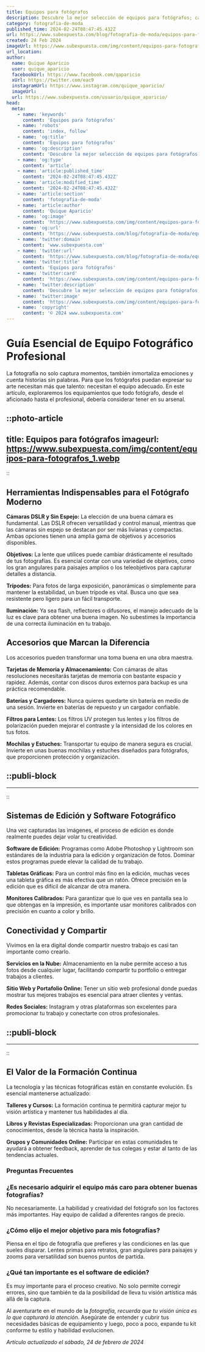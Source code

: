 ```yaml
---
title: Equipos para fotógrafos
description: Descubre la mejor selección de equipos para fotógrafos; cámaras, lentes y accesorios de alta calidad para capturar imágenes perfectas.
category: fotografia-de-moda
published_time: 2024-02-24T08:47:45.432Z
url: https://www.subexpuesta.com/blog/fotografia-de-moda/equipos-para-fotografos
created: 24 Feb 2024
imageUrl: https://www.subexpuesta.com/img/content/equipos-para-fotografos_1.webp
url_location:
author:
  name: Quique Aparicio
  user: quique_aparicio
  facebookUrl: https://www.facebook.com/qaparicio
  xUrl: https://twitter.com/eac9
  instagramUrl: https://www.instagram.com/quique_aparicio/
  imageUrl: 
  url: https://www.subexpuesta.com/usuario/quique_aparicio/
head:
  meta:
    - name: 'keywords'
      content: 'Equipos para fotógrafos'
    - name: 'robots'
      content: 'index, follow'
    - name: 'og:title'
      content: 'Equipos para fotógrafos'
    - name: 'og:description'
      content: 'Descubre la mejor selección de equipos para fotógrafos; cámaras, lentes y accesorios de alta calidad para capturar imágenes perfectas.'
    - name: 'og:type'
      content: 'article'
    - name: 'article:published_time'
      content: '2024-02-24T08:47:45.432Z'
    - name: 'article:modified_time'
      content: '2024-02-24T08:47:45.432Z'
    - name: 'article:section'
      content: 'fotografia-de-moda'
    - name: 'article:author'
      content: 'Quique Aparicio'
    - name: 'og:image'
      content: 'https://www.subexpuesta.com/img/content/equipos-para-fotografos_1.webp'
    - name: 'og:url'
      content: 'https://www.subexpuesta.com/blog/fotografia-de-moda/equipos-para-fotografos'
    - name: 'twitter:domain'
      content: 'www.subexpuesta.com'
    - name: 'twitter:url'
      content: 'https://www.subexpuesta.com/blog/fotografia-de-moda/equipos-para-fotografos'
    - name: 'twitter:title'
      content: 'Equipos para fotógrafos'
    - name: 'twitter:card'
      content: 'https://www.subexpuesta.com/img/content/equipos-para-fotografos_1.webp'
    - name: 'twitter:description'
      content: 'Descubre la mejor selección de equipos para fotógrafos; cámaras, lentes y accesorios de alta calidad para capturar imágenes perfectas.'
    - name: 'twitter:image'
      content: 'https://www.subexpuesta.com/img/content/equipos-para-fotografos_1.webp'
    - name: 'copyright'
      content: '© 2024 www.subexpuesta.com'
---
```

# Guía Esencial de Equipo Fotográfico Profesional

La fotografía no solo captura momentos, también inmortaliza emociones y cuenta historias sin palabras. Para que los fotógrafos puedan expresar su arte necesitan más que talento: necesitan el equipo adecuado. En este artículo, exploraremos los equipamientos que todo fotógrafo, desde el aficionado hasta el profesional, debería considerar tener en su arsenal.


::photo-article
---
title: Equipos para fotógrafos
imageurl: https://www.subexpuesta.com/img/content/equipos-para-fotografos_1.webp
---
::


## Herramientas Indispensables para el Fotógrafo Moderno

**Cámaras DSLR y Sin Espejo:** La elección de una buena cámara es fundamental. Las DSLR ofrecen versatilidad y control manual, mientras que las cámaras sin espejo se destacan por ser más livianas y compactas. Ambas opciones tienen una amplia gama de objetivos y accesorios disponibles.

**Objetivos:** La lente que utilices puede cambiar drásticamente el resultado de tus fotografías. Es esencial contar con una variedad de objetivos, como los gran angulares para paisajes amplios o los teleobjetivos para capturar detalles a distancia.

**Trípodes:** Para fotos de larga exposición, panorámicas o simplemente para mantener la estabilidad, un buen trípode es vital. Busca uno que sea resistente pero ligero para un fácil transporte.

**Iluminación:** Ya sea flash, reflectores o difusores, el manejo adecuado de la luz es clave para obtener una buena imagen. No subestimes la importancia de una correcta iluminación en tu trabajo.

## Accesorios que Marcan la Diferencia

Los accesorios pueden transformar una toma buena en una obra maestra.

**Tarjetas de Memoria y Almacenamiento:** Con cámaras de altas resoluciones necesitarás tarjetas de memoria con bastante espacio y rapidez. Además, contar con discos duros externos para backup es una práctica recomendable.

**Baterías y Cargadores:** Nunca quieres quedarte sin batería en medio de una sesión. Invierte en baterías de repuesto y un cargador confiable.

**Filtros para Lentes:** Los filtros UV protegen tus lentes y los filtros de polarización pueden mejorar el contraste y la intensidad de los colores en tus fotos.

**Mochilas y Estuches:** Transportar tu equipo de manera segura es crucial. Invierte en unas buenas mochilas y estuches diseñados para fotógrafos, que proporcionen protección y organización.


  ::publi-block
  ---
  ---
  ::
  
  
## Sistemas de Edición y Software Fotográfico

Una vez capturadas las imágenes, el proceso de edición es donde realmente puedes dejar volar tu creatividad.

**Software de Edición:** Programas como Adobe Photoshop y Lightroom son estándares de la industria para la edición y organización de fotos. Dominar estos programas puede elevar la calidad de tu trabajo.

**Tabletas Gráficas:** Para un control más fino en la edición, muchas veces una tableta gráfica es más efectiva que un ratón. Ofrece precisión en la edición que es difícil de alcanzar de otra manera.

**Monitores Calibrados:** Para garantizar que lo que ves en pantalla sea lo que obtengas en la impresión, es importante usar monitores calibrados con precisión en cuanto a color y brillo.

## Conectividad y Compartir

Vivimos en la era digital donde compartir nuestro trabajo es casi tan importante como crearlo.

**Servicios en la Nube:** Almacenamiento en la nube permite acceso a tus fotos desde cualquier lugar, facilitando compartir tu portfolio o entregar trabajos a clientes.

**Sitio Web y Portafolio Online:** Tener un sitio web profesional donde puedas mostrar tus mejores trabajos es esencial para atraer clientes y ventas.

**Redes Sociales:** Instagram y otras plataformas son excelentes para promocionar tu trabajo y conectarte con otros profesionales.


  ::publi-block
  ---
  ---
  ::
  
  
## El Valor de la Formación Continua

La tecnología y las técnicas fotográficas están en constante evolución. Es esencial mantenerse actualizado:

**Talleres y Cursos:** La formación continua te permitirá capturar mejor tu visión artística y mantener tus habilidades al día.

**Libros y Revistas Especializadas:** Proporcionan una gran cantidad de conocimientos, desde la técnica hasta la inspiración.

**Grupos y Comunidades Online:** Participar en estas comunidades te ayudará a obtener feedback, aprender de tus colegas y estar al tanto de las tendencias actuales.

### Preguntas Frecuentes

### ¿Es necesario adquirir el equipo más caro para obtener buenas fotografías?

No necesariamente. La habilidad y creatividad del fotógrafo son los factores más importantes. Hay equipo de calidad a diferentes rangos de precio.

### ¿Cómo elijo el mejor objetivo para mis fotografías?

Piensa en el tipo de fotografía que prefieres y las condiciones en las que sueles disparar. Lentes primas para retratos, gran angulares para paisajes y zooms para versatilidad son buenos puntos de partida.

### ¿Qué tan importante es el software de edición?

Es muy importante para el proceso creativo. No solo permite corregir errores, sino que también te da la posibilidad de lleva tu visión artística más allá de la captura.

Al aventurarte en el mundo de la *fotografía, recuerda que tu visión única es lo que capturará la atención*. Asegúrate de entender y cubrir tus necesidades básicas de equipamiento y luego, poco a poco, expande tu kit conforme tu estilo y habilidad evolucionen.

_Artículo actualizado el sábado, 24 de febrero de 2024_